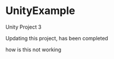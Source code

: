 # UnityExample
Unity Project 3


Updating this project, has been completed 



how is this not working 